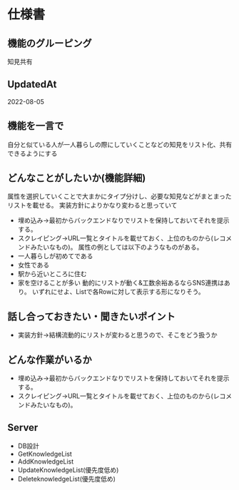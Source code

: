 # 仕様書

## 機能のグルーピング

知見共有

## UpdatedAt

2022-08-05

## 機能を一言で

自分と似ている人が一人暮らしの際にしていくことなどの知見をリスト化、共有できるようにする

## どんなことがしたいか(機能詳細)

属性を選択していくことで大まかにタイプ分けし、必要な知見などがまとまったリストを載せる。
実装方針によりかなり変わると思っていて
- 埋め込み→最初からバックエンドなりでリストを保持しておいてそれを提示する。
- スクレイピング→URL一覧とタイトルを載せておく、上位のものから(レコメンドみたいなもの)。
属性の例としては以下のようなものがある。
- 一人暮らしが初めてである
- 女性である
- 駅から近いところに住む
- 家を空けることが多い
動的にリストが動く&工数余裕あるならSNS連携はあり。
いずれにせよ、Listで各Rowに対して表示する形になりそう。

## 話し合っておきたい・聞きたいポイント

- 実装方針→結構流動的にリストが変わると思うので、そこをどう扱うか

## どんな作業がいるか

- 埋め込み→最初からバックエンドなりでリストを保持しておいてそれを提示する。
- スクレイピング→URL一覧とタイトルを載せておく、上位のものから(レコメンドみたいなもの)。

## Server
- DB設計
- GetKnowledgeList
- AddKnowledgeList
- UpdateKnowledgeList(優先度低め)
- DeleteknowledgeList(優先度低め)